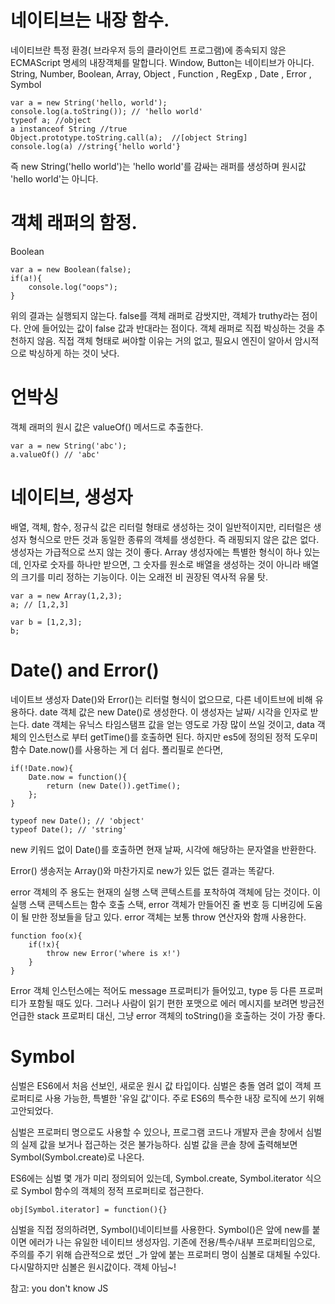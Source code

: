 # 네이티브는 내장 함수. 
네이티브란 특정 환경( 브라우저 등의 클라이언트 프로그램)에 종속되지 않은 ECMAScript 명세의 내장객체를 말합니다. Window, Button는 네이티브가 아니다. 
String, Number, Boolean, Array, Object , Function , RegExp , Date , Error , Symbol
```
var a = new String('hello, world');
console.log(a.toString()); // 'hello world'
typeof a; //object
a instanceof String //true
Object.prototype.toString.call(a);  //[object String]
console.log(a) //string{'hello world'}
```
즉 new String('hello world')는 'hello world'를 감싸는 래퍼를 생성하며 원시값 'hello world'는 아니다. 

# 객체 래퍼의 함정. 
Boolean
```
var a = new Boolean(false);
if(a!){
    console.log("oops");
}
``` 
위의 결과는 실행되지 않는다. false를 객체 래퍼로 감쌋지만, 객체가 truthy라는 점이다. 안에 들어있는 값이 false 값과 반대라는 점이다. 
객체 래퍼로 직접 박싱하는 것을 추천하지 않음.  직접 객체 형태로 써야할 이유는 거의 없고, 필요시 엔진이 알아서 암시적으로 박싱하게 하는 것이 낫다. 

# 언박싱
객체 래퍼의 원시 값은 valueOf() 메서드로 추출한다. 
``` 
var a = new String('abc');
a.valueOf() // 'abc'
``` 

# 네이티브, 생성자
배열, 객체, 함수, 정규식 값은 리터럴 형태로 생성하는 것이 일반적이지만, 리터럴은 생성자 형식으로 만든 것과 동일한 종류의 객체를 생성한다. 즉 래핑되지 않은 값은 없다. 생성자는 가급적으로 쓰지 않는 것이 좋다. 
Array 생성자에는 특별한 형식이 하나 있는데, 인자로 숫자를 하나만 받으면, 그 숫자를 원소로 배열을 생성하는 것이 아니라 배열의 크기를 미리 정하는 기능이다. 이는 오래전 비 권장된 역사적 유물 탓. 
``` 
var a = new Array(1,2,3);
a; // [1,2,3]

var b = [1,2,3];
b;
``` 
# Date() and Error()
네이트브 생성자 Date()와 Error()는 리터럴 형식이 없으므로, 다른 네이트브에 비해 유용하다. date 객체 값은 new Date()로 생성한다. 이 생성자는 날짜/ 시각을 인자로 받는다. date 객체는 유닉스 타임스탬프 값을 얻는 영도로 가장 많이 쓰일 것이고, data 객체의 인스턴스로 부터 getTime()를 호출하면 된다.  하지만 es5에 정의된 정적 도우미 함수 Date.now()를 사용하는 게 더 쉽다. 폴리필로 쓴다면,
``` 
if(!Date.now){
    Date.now = function(){
        return (new Date()).getTime();
    };
}
``` 
``` 
typeof new Date(); // 'object'
typeof Date(); // 'string'
``` 
new 키워드 없이 Date()를 호출하면 현재 날짜, 시각에 해당하는 문자열을 반환한다. 

Error() 생송저눈 Array()와 마찬가지로 new가 있든 없든 결과는 똑같다. 

error 객체의 주 용도는 현재의 실행 스택 콘텍스트를 포착하여 객체에 담는 것이다. 이 실행 스택 콘텍스트는 함수 호출 스택, error 객체가 만들어진 줄 번호 등 디버깅에 도움이 될 만한 정보들을 담고 있다. 
error 객체는 보통 throw 연산자와 함깨 사용한다. 
```
function foo(x){
    if(!x){
        throw new Error('where is x!')
    }
}
```
Error 객체 인스턴스에는 적어도 message 프로퍼티가 들어있고, type 등 다른 프로퍼티가 포함될 때도 있다. 그러나 사람이 읽기 편한 포맷으로 에러 메시지를 보려면 방금전 언급한 stack  프로퍼티 대신, 그냥 error 객체의 toString()을 호출하는 것이 가장 좋다. 

# Symbol
심벌은 ES6에서 처음 선보인, 새로운 원시 값 타입이다. 심벌은 충돌 염려 없이 객체 프로퍼티로 사용 가능한, 특별한 '유일 값'이다. 주로 ES6의 특수한 내장 로직에 쓰기 위해 고안되었다. 

심벌은 프로퍼티 명으로도 사용할 수 있으나, 프로그램 코드나 개발자 콘솔 창에서 심벌의 실제 값을 보거나 접근하는 것은 불가능하다. 심벌 값을 콘솔 창에 출력해보면 Symbol(Symbol.create)로 나온다. 

ES6에는 심벌 몇 개가 미리 정의되어 있는데, Symbol.create, Symbol.iterator 식으로 Symbol 함수의 객체의 정적 프로퍼티로 접근한다. 
``` 
obj[Symbol.iterator] = function(){}
``` 
심벌을 직접 정의하려면, Symbol()네이티브를 사용한다. Symbol()은 앞에 new를 붙이면 에러가 나는 유일한 네이티브 생성자임. 기존에 전용/특수/내부 프로퍼티임으로, 주의를 주기 위해 습관적으로 썼던 _가 앞에 붙는 프로퍼티 명이 심볼로 대체될 수있다. 다시말하지만 심볼은 원시값이다. 객체 아님~! 

참고: you don't know JS